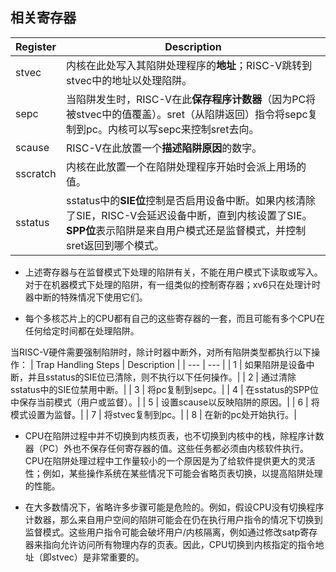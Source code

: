 ## 相关寄存器
| Register | Description |
| --- | --- |
| stvec | 内核在此处写入其陷阱处理程序的**地址**；RISC-V跳转到stvec中的地址以处理陷阱。|
| sepc | 当陷阱发生时，RISC-V在此**保存程序计数器**（因为PC将被stvec中的值覆盖）。sret（从陷阱返回）指令将sepc复制到pc。内核可以写sepc来控制sret去向。|
| scause | RISC-V在此放置一个**描述陷阱原因**的数字。|
| sscratch | 内核在此放置一个在陷阱处理程序开始时会派上用场的值。|
| sstatus | sstatus中的**SIE位**控制是否启用设备中断。如果内核清除了SIE，RISC-V会延迟设备中断，直到内核设置了SIE。**SPP位**表示陷阱是来自用户模式还是监督模式，并控制sret返回到哪个模式。|

- 上述寄存器与在监督模式下处理的陷阱有关，不能在用户模式下读取或写入。对于在机器模式下处理的陷阱，有一组类似的控制寄存器；xv6只在处理计时器中断的特殊情况下使用它们。

- 每个多核芯片上的CPU都有自己的这些寄存器的一套，而且可能有多个CPU在任何给定时间都在处理陷阱。

当RISC-V硬件需要强制陷阱时，除计时器中断外，对所有陷阱类型都执行以下操作：
| Trap Handling Steps | Description |
| --- | --- |
| 1 | 如果陷阱是设备中断，并且sstatus的SIE位已清除，则不执行以下任何操作。|
| 2 | 通过清除sstatus中的SIE位禁用中断。|
| 3 | 将pc复制到sepc。|
| 4 | 在sstatus的SPP位中保存当前模式（用户或监督）。|
| 5 | 设置scause以反映陷阱的原因。|
| 6 | 将模式设置为监督。|
| 7 | 将stvec复制到pc。|
| 8 | 在新的pc处开始执行。|

- CPU在陷阱过程中并不切换到内核页表，也不切换到内核中的栈，除程序计数器（PC）外也不保存任何寄存器的值。这些任务都必须由内核软件执行。CPU在陷阱处理过程中工作量较小的一个原因是为了给软件提供更大的灵活性；例如，某些操作系统在某些情况下可能会省略页表切换，以提高陷阱处理的性能。

- 在大多数情况下，省略许多步骤可能是危险的。例如，假设CPU没有切换程序计数器，那么来自用户空间的陷阱可能会在仍在执行用户指令的情况下切换到监督模式。这些用户指令可能会破坏用户/内核隔离，例如通过修改satp寄存器来指向允许访问所有物理内存的页表。因此，CPU切换到内核指定的指令地址（即stvec）是非常重要的。